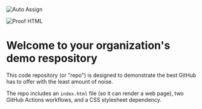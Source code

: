 ![Auto Assign](https://github.com/PTIT-D23/demo-repository/actions/workflows/auto-assign.yml/badge.svg)

![Proof HTML](https://github.com/PTIT-D23/demo-repository/actions/workflows/proof-html.yml/badge.svg)

# Welcome to your organization's demo respository
This code repository (or "repo") is designed to demonstrate the best GitHub has to offer with the least amount of noise.

The repo includes an `index.html` file (so it can render a web page), two GitHub Actions workflows, and a CSS stylesheet dependency.
